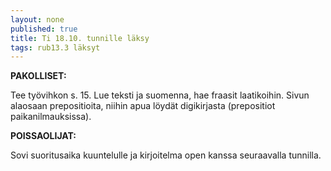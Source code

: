 ```yaml
---
layout: none
published: true
title: Ti 18.10. tunnille läksy
tags: rub13.3 läksyt
---
```

**PAKOLLISET:**

Tee työvihkon s. 15. Lue teksti ja suomenna, hae fraasit laatikoihin. Sivun alaosaan prepositioita, niihin apua löydät digikirjasta (prepositiot paikanilmauksissa).

**POISSAOLIJAT:**

Sovi suoritusaika kuuntelulle ja kirjoitelma open kanssa seuraavalla tunnilla.
